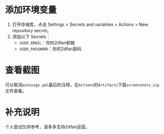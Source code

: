 # 添加环境变量
1. 打开存储库，点击 Settings > Secrets and variables > Actions > New repository secret。
2. 添加以下 Secrets：
   + `USER_EMAIL`：你的2dfan邮箱
   + `USER_PASSWORD`：你的2dfan密码
     
# 查看截图
可以取消`autosign.yml`最后的注释，在`Actions`的`Artifacts`下载`screenshots.zip`文件查看。

# 补充说明
个人尝试仅供参考，请多多支持2dfan运营。